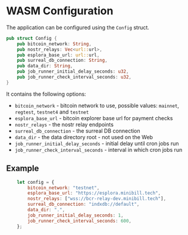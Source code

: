 # WASM Configuration

The application can be configured using the `Config` struct.

```rust
pub struct Config {
    pub bitcoin_network: String,
    pub nostr_relays: Vec<url::url>,
    pub esplora_base_url: url::url,
    pub surreal_db_connection: String,
    pub data_dir: String,
    pub job_runner_initial_delay_seconds: u32,
    pub job_runner_check_interval_seconds: u32,
}
```

It contains the following options:

* `bitcoin_network` - bitcoin network to use, possible values: `mainnet`, `regtest`, `testnet4` and `testnet`
* `esplora_base_url` - bitcoin explorer base url for payment checks
* `nostr_relays` - the nostr relay endpoints
* `surreal_db_connection` - the surreal DB connection
* `data_dir` - the data directory root - not used on the Web
* `job_runner_initial_delay_seconds` - initial delay until cron jobs run
* `job_runner_check_interval_seconds` - interval in which cron jobs run

## Example

```javascript
    let config = {
        bitcoin_network: "testnet",
        esplora_base_url: "https://esplora.minibill.tech",
        nostr_relays: ["wss://bcr-relay-dev.minibill.tech"],
        surreal_db_connection: "indxdb://default",
        data_dir: ".",
        job_runner_initial_delay_seconds: 1,
        job_runner_check_interval_seconds: 600,
    };
```

